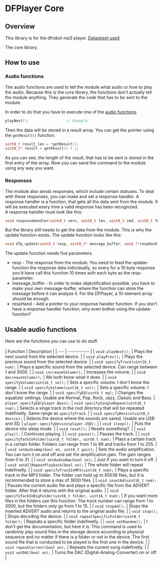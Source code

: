 # DFPlayer Core
## Overview
This library is for the dfrobot mp3 player. [Datasheet used](http://www.robotsforfun.com/datasheets/DFPlayer.pdf)

The core library. 

## How to use

### Audio functions

The audio functions are used to tell the module what audio or how to play the audio. Because this is the core library, the functions don't actually tell the module anything. They generate the code that has to be sent to the module. 

In order to do that you have to execute one of the [audio functions](#usable-audio-functions).
```c
playNext();                 // Example
```
Then the data will be stored in a result array. You can get the pointer using the `getResult()` function.
```c
uint8_t result_len = *getResult();
uint8_t* result = getResult() + 1;
```
As you can see, the length of the result, that has to be sent is stored in the first entry of the array.
Now you can send the command to the module using any way you want.

### Responses

The module also sends responses, which include certain statuses. To deal with these responses, you can make and set a response handler. A response handler is a function, that gets all the data sent from the module. It will be executed every time a valid response has been recognized.  
A response handler must look like this:

```c
void responseHandler(uint8_t vers, uint8_t len, uint8_t cmd, uint8_t feedb, uint16_t param);
```
But the library still needs to get the data from the module. This is why the update function exists. The update function looks like this:

```c
void dfp_update(uint8_t resp, uint8_t* message_buffer, void (*respHand) (uint8_t vers, uint8_t len, uint8_t cmd, uint8_t feedb, uint16_t param));
```
The update function needs five parameters.
- resp - The response from the module. You need to feed the update-function the response data individually, so every for a 10 byte response you'd have call this function 10 times with each byte as the resp-parameter.
- message_buffer - In order to make objectification possible, you have to make your own message-buffer, where the function can store the message before it can analyze it. For the DFPlayer, a 10-element array should be enough.
- respHand - Add a pointer to your response handler function. If you don't have a response handler function, why even bother using the update-function?

## Usable audio functions

Here are the functions you can use to do stuff.
<br><br>
| Function | Description |
| --- | ----------- |
| `void playNext();` | Plays the next sound from the selected device. |
| `void playPrev();` | Plays the previous sound from the selected device. |
| `void specifyTrack(uint16_t num);` | Plays a specific sound from the selected device. Can range between 1 and 3000. |
| `void increaseVolume();` | Increases the volume. |
| `void decreaseVolume();` | We both know what it does. |
| `void specifyVolume(uint16_t vol);` | Sets a specific volume. I don't know the range. |
| `void specifyVolume(uint16_t vol);` | Sets a specific volume. I don't know the range. |
| `void specifyEQ(uint8_t eq);` | Changes the equalizer settings. Usable are Normal, Pop, Rock, Jazz, Classic and Bass. | `player.specifyEQ(player.Bass);`
| `void specifySingleRepeat(uint16_t num);` | Selects a singe track in the root directory that will be repeated indefinetly. Same range as `specifyTrack`. |
| `void specifyDevice(uint8_t device);` | Selects the device where the sounds are saved. Usable are USB and SD. | `player.specifyDevice(player.USB);` |
| `void sleep();` | Puts the device into sleep mode. |
| `void reset();` | Resets something?. |
| `void play();` | Continues playing. |
| `void pause();` | Pauses the track. |
| `void specifyTackInFolder(uint8_t folder, uint8_t num);` | Plays a certain track in a certain folder. Folders can range from 1 to 99 and tracks from 1 to 255. |
| `void setAudioAmp(bool on, uint8_t gain);` | Sets the audio amplification. You can turn it on and off and set the amplification gain. The gain ranges from 0 to 31. |
| `void setAudioAmp(bool on);` | Just if you want to turn it off. |
| `void setAllRepeatPlayback(bool on);` | The whole folder will repeat indefinetly. |
| `void specifyTrackInMP3(uint16_t num);` | Plays a specific track in the MP3 folder. The folder can hold up to 65536 files, but it is recommended to store a max of 3000 files. |
| `void insetAd(uint16_t num);` | Pauses the current audio file and plays a specific file from the ADVERT folder. After that it returns with the original audio. |
| `void specifyTackInBigFolder(uint8_t folder, uint16_t num);` | If you want more files in the folders use this function. The track number can range from 1 to 3000, but the folders only go from 1 to 15. |
| `void stopAd();` | Stops the inserted ADVERT audio and returns to the original audio file. |
| `void stop();` | Stops decoding the device. |
| `void repeatSpecificFolder(uint8_t folder);` | Repeats a specific folder indefinetly. |
| `void setRandom();` | I don't get the documentation, but here it is: This command is used to randomly play sound files in the storage device according to physical sequence and no matter if there is a folder or not in the device. The first sound file that is conducted to be played is the first one in the device. |
| `void repeatCurrent(bool on);` | Repeats the current song indefinetly. |
| `void setDAC(bool on);` | Turns the DAC (Digital-Analog-Converter) on or off. |